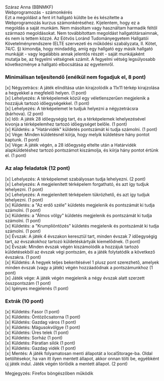 Száraz Anna (BBNMKF)<br />
Webprogramozás - számonkérés<br />
Ezt a megoldást a fent írt hallgató küldte be és készítette a Webprogramozás kurzus számonkéréséhez.
Kijelentem, hogy ez a megoldás a saját munkám. Nem másoltam vagy használtam harmadik féltől 
származó megoldásokat. Nem továbbítottam megoldást hallgatótársaimnak, és nem is tettem közzé. 
Az Eötvös Loránd Tudományegyetem Hallgatói Követelményrendszere 
(ELTE szervezeti és működési szabályzata, II. Kötet, 74/C. §) kimondja, hogy mindaddig, 
amíg egy hallgató egy másik hallgató munkáját - vagy legalábbis annak jelentős részét - 
saját munkájaként mutatja be, az fegyelmi vétségnek számít. 
A fegyelmi vétség legsúlyosabb következménye a hallgató elbocsátása az egyetemről.

### Minimálisan teljesítendő (enélkül nem fogadjuk el, 8 pont)
[x] Négyzetrács: A játék elindítása után kirajzolódik a 11x11 térkép kirajzolása a hegyekkel a megfelelő helyen. (1 pont)<br />
[x] Lehelyezés: A térképelemek közül egy véletlenszerűen megjelenik a hozzájuk tartozó időegységekkel. (1 pont)<br />
[x] Lehelyezés: A térképelemet le tudjuk helyezni a négyzetrácsra (bárhova). (2 pont)<br />
[x] Idő: A játék 28 időegységig tart, és a térképelemek lehelyezésével kivonja a térképelemhez tartozó időegységet belőle. (1 pont)<br />
[x] Küldetés: a "Határvidék" küldetés pontszámát ki tudja számolni. (1 pont)<br />
[x] Vége: Minden küldetésnél kiírja, hogy melyik küldetésre hány pontot kaptunk. (1 pont)<br />
[x] Vége: A játék végén, a 28 időegység eltelte után a Határvidék alapküldetéshez tartozó pontszámot kiszámolja, és kiírja hány pontot értünk el. (1 pont)

### Az alap feladatok (12 pont)
[x] Lehelyezés: A térképelemet szabályosan tudja lehelyezni. (2 pont)<br />
[x] Lehelyezés: A megjelenített térképelem forgatható, és azt így tudjuk lehelyezni. (1 pont)<br />
[x] Lehelyezés: A megjelenített térképelem tükrözhető, és azt így tudjuk lehelyezni. (1 pont)<br />
[x] Küldetés: a "Az erdő széle" küldetés megjelenik és pontszámát ki tudja számolni. (1 pont)<br />
[x] Küldetés: a "Álmos völgy" küldetés megjelenik és pontszámát ki tudja számolni. (1 pont)<br />
[x] Küldetés: a "Krumpliöntözés" küldetés megjelenik és pontszámát ki tudja számolni. (1 pont)<br />
[x] Évszak: A játék 4 évszakon keresztül tart, minden évszak 7 időegységig tart, az évszakokhoz tartozó küldetéskártyák kiemelődnek. (1 pont)<br />
[x] Évszak: Minden évszak végén kiszámolódik a hozzájuk tartozó küldetésekből az évszak végi pontszám, és a játék folytatódik a következő évszakra. (1 pont)<br />
[x] Küldetés: A hegyek teljes bekerítésével 1 plusz pont szerezhető, amelyek minden évszak (vagy a játék) végén hozzáadódnak a pontszámunkhoz (1 pont)<br />
[x] Játék vége: A játék végén megjelenik a négy évszak alatt szerzett összpontszám (1 pont)<br />
[x] Igényes megjelenés (1 pont)

### Extrák (10 pont)
[x] Küldetés: Fasor (1 pont)<br />
[x] Küldetés: Öntözőcsatorna (1 pont)<br />
[x] Küldetés: Gazdag város (1 pont)<br />
[x] Küldetés: Mágusokvölgye (1 pont)<br />
[x] Küldetés: Üres telek (1 pont)<br />
[x] Küldetés: Sorház (1 pont)<br />
[x] Küldetés: Páratlan silók (1 pont)<br />
[x] Küldetés: Gazdag vidék (1 pont)<br />
[x] Mentés: A játék folyamatosan menti állapotát a localStorage-ba. Oldal betöltésekor, ha van itt ilyen mentett állapot, akkor onnan tölti be, egyébként új játék indul. Játék végén törlődik a mentett állapot. (2 pont)

Megjegyzés: Firefox böngészőben működik